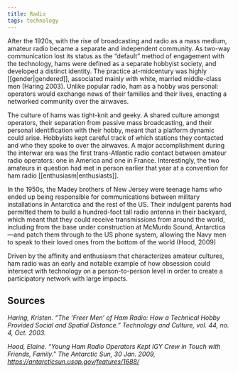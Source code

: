 ```yaml
---
title: Radio
tags: technology
---
```


After the 1920s, with the rise of broadcasting and radio as a mass medium, amateur radio became a separate and independent community. As two-way communication lost its status as the “default” method of engagement with the technology, hams were defined as a separate hobbyist society, and developed a distinct identity. The practice at-midcentury was highly [[gender|gendered]], associated mainly with white, married middle-class men (Haring 2003). Unlike popular radio, ham as a hobby was personal: operators would exchange news of their families and their lives, enacting a networked community over the airwaves.

The culture of hams was tight-knit and geeky. A shared culture amongst operators, their separation from passive mass broadcasting, and their personal identification with their hobby, meant that a platform dynamic could arise. Hobbyists kept careful track of which stations they contacted and who they spoke to over the airwaves. A major accomplishment during the interwar era was the first trans-Atlantic radio contact between amateur radio operators: one in America and one in France. Interestingly, the two amateurs in question had met in person earlier that year at a convention for ham radio [[enthusiasm|enthusiasts]].

In the 1950s, the Madey brothers of New Jersey were teenage hams who ended up being responsible for communications between military installations in Antarctica and the rest of the US. Their indulgent parents had permitted them to build a hundred-foot tall radio antenna in their backyard, which meant that they could receive transmissions from around the world, including from the base under construction at McMurdo Sound, Antarctica—and patch them through to the US phone system, allowing the Navy men to speak to their loved ones from the bottom of the world (Hood, 2009)

Driven by the affinity and enthusiasm that characterizes amateur cultures, ham radio was an early and notable example of how obsession could intersect with technology on a person-to-person level in order to create a participatory network with large impacts.


## Sources

*Haring, Kristen. “The ‘Freer Men’ of Ham Radio: How a Technical Hobby Provided Social and Spatial Distance.” Technology and Culture, vol. 44, no. 4, Oct. 2003.*

*Hood, Elaine. “Young Ham Radio Operators Kept IGY Crew in Touch with Friends, Family.” The Antarctic Sun, 30 Jan. 2009, https://antarcticsun.usap.gov/features/1688/* 